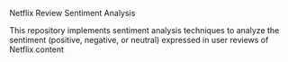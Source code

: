 Netflix Review Sentiment Analysis

This repository implements sentiment analysis techniques to analyze the sentiment (positive, negative, or neutral) expressed in user reviews of Netflix content
